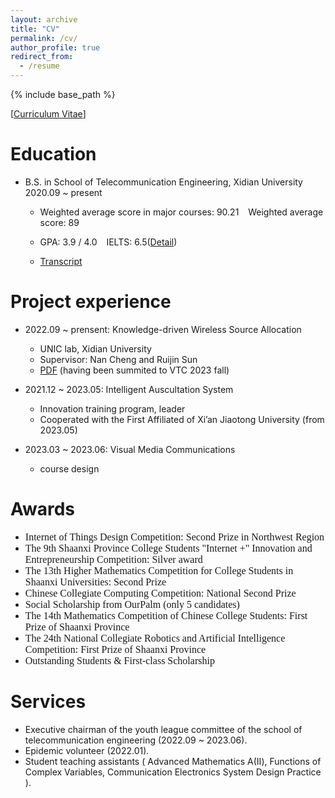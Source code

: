 ```yaml
---
layout: archive
title: "CV"
permalink: /cv/
author_profile: true
redirect_from:
  - /resume
---
```


{% include base_path %}

[[Curriculum Vitae](http://ste-young.github.io/files/CV.pdf)]

Education
======
* B.S. in School of Telecommunication Engineering, Xidian University &ensp; 2020.09 ~ present

  * Weighted average score in major courses: 90.21  &ensp;  Weighted average score: 89

  * GPA: 3.9 / 4.0  &ensp;  IELTS: 6.5([Detail](http://ste-young.github.io/files/IELTS.pdf))  

  * [Transcript](http://ste-young.github.io/files/transcript.pdf)

Project experience
======
* 2022.09 ~ prensent: Knowledge-driven Wireless Source Allocation
  * UNIC lab, Xidian University
  * Supervisor: Nan Cheng and Ruijin Sun
  * [PDF](https://arxiv.org/abs/2308.02603) (having been summited to VTC 2023 fall)

* 2021.12 ~ 2023.05: Intelligent Auscultation System
  * Innovation training program, leader
  * Cooperated with the First Affiliated of Xi’an Jiaotong University (from 2023.05)

  
* 2023.03 ~ 2023.06: Visual Media Communications
   * course design


Awards
======
* <font face="微软雅黑" size=3>Internet of Things Design Competition: Second Prize in Northwest Region</font>
* <font face="微软雅黑" size=3>The 9th Shaanxi Province College Students "Internet +" Innovation and Entrepreneurship Competition: Silver award</font>
* <font face="微软雅黑" size=3>The 13th Higher Mathematics Competition for College Students in Shaanxi Universities: Second Prize</font>
* <font face="微软雅黑" size=3>Chinese Collegiate Computing Competition: National Second Prize</font>
* <font face="微软雅黑" size=3>Social Scholarship from OurPalm (only 5 candidates)</font>
* <font face="微软雅黑" size=3>The 14th Mathematics Competition of Chinese College Students: First Prize of Shaanxi Province</font>
* <font face="微软雅黑" size=3>The 24th National Collegiate Robotics and Artificial Intelligence Competition: First Prize of Shaanxi Province</font>
* <font face="微软雅黑" size=3>Outstanding Students & First-class Scholarship</font>

Services
======
* Executive chairman of the youth league committee of the school of telecommunication engineering (2022.09 ~ 2023.06).
* Epidemic volunteer (2022.01).
* Student teaching assistants ( Advanced Mathematics A(Ⅱ), Functions of Complex Variables, Communication Electronics System Design Practice ).


